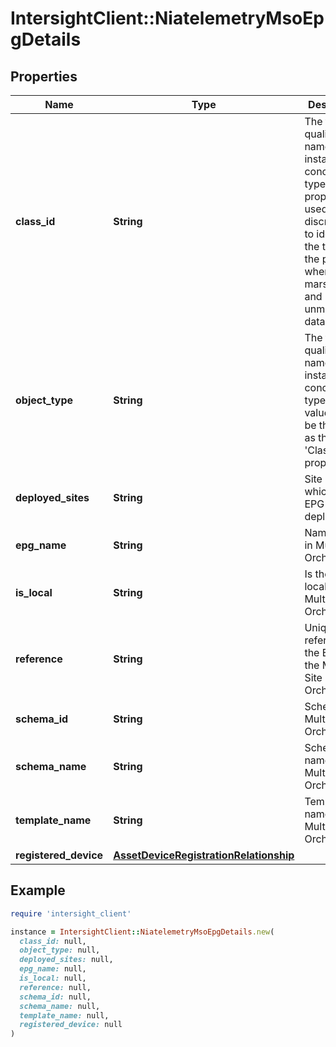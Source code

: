 # IntersightClient::NiatelemetryMsoEpgDetails

## Properties

| Name | Type | Description | Notes |
| ---- | ---- | ----------- | ----- |
| **class_id** | **String** | The fully-qualified name of the instantiated, concrete type. This property is used as a discriminator to identify the type of the payload when marshaling and unmarshaling data. | [default to &#39;niatelemetry.MsoEpgDetails&#39;] |
| **object_type** | **String** | The fully-qualified name of the instantiated, concrete type. The value should be the same as the &#39;ClassId&#39; property. | [default to &#39;niatelemetry.MsoEpgDetails&#39;] |
| **deployed_sites** | **String** | Site Ids to which this EPG is deployed to. | [optional] |
| **epg_name** | **String** | Name of EPG in Multi-Site Orchestrator. | [optional] |
| **is_local** | **String** | Is the EPG local to the Multi-Site Orchestrator. | [optional] |
| **reference** | **String** | Unique reference for the EPG in the Multi-Site Orchestrator. | [optional] |
| **schema_id** | **String** | Schema ID in Multi-Site Orchestrator. | [optional] |
| **schema_name** | **String** | Schema name in Multi-Site Orchestrator. | [optional] |
| **template_name** | **String** | Template name in Multi-Site Orchestrator. | [optional] |
| **registered_device** | [**AssetDeviceRegistrationRelationship**](AssetDeviceRegistrationRelationship.md) |  | [optional] |

## Example

```ruby
require 'intersight_client'

instance = IntersightClient::NiatelemetryMsoEpgDetails.new(
  class_id: null,
  object_type: null,
  deployed_sites: null,
  epg_name: null,
  is_local: null,
  reference: null,
  schema_id: null,
  schema_name: null,
  template_name: null,
  registered_device: null
)
```

